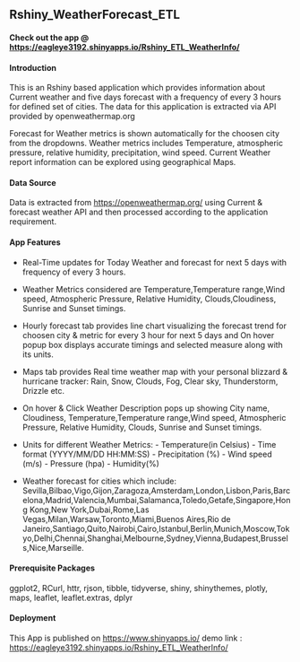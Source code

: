 ## Rshiny_WeatherForecast_ETL

#### Check out the app @ https://eagleye3192.shinyapps.io/Rshiny_ETL_WeatherInfo/

#### Introduction
   This is an Rshiny based application which provides information about Current weather and five days forecast with a frequency of every 3 hours for defined set of cities. The data for this application is extracted via API provided by openweathermap.org

Forecast for Weather metrics is shown automatically for the choosen city from the dropdowns. Weather metrics includes Temperature, atmospheric pressure, relative humidity, precipitation, wind speed. Current Weather report information can be explored using geographical Maps. 

#### Data Source
Data is extracted from https://openweathermap.org/ using Current & forecast weather API and then processed according to the application requirement.

#### App Features

- Real-Time updates for Today Weather and forecast for next 5 days with frequency of every 3 hours.

- Weather Metrics considered are Temperature,Temperature range,Wind speed, Atmospheric Pressure, Relative Humidity, Clouds,Cloudiness,  Sunrise and Sunset timings.

- Hourly forecast tab provides line chart visualizing the forecast trend for choosen city & metric for every 3 hour for next 5 days and On hover popup box displays accurate timings and selected measure along with its units.

- Maps tab provides Real time weather map with your personal blizzard & hurricane tracker: Rain, Snow, Clouds, Fog, Clear sky,
Thunderstorm, Drizzle etc.

- On hover & Click Weather Description pops up showing City name, Cloudiness, Temperature,Temperature range,Wind speed, Atmospheric Pressure, Relative Humidity, Clouds, Sunrise and Sunset timings.

- Units for different Weather Metrics:
      - Temperature(in Celsius)
      - Time format (YYYY/MM/DD HH:MM:SS)
      - Precipitation (%)
      - Wind speed (m/s)
      - Pressure (hpa)
      - Humidity(%)
   
   
- Weather forecast for cities which include: Sevilla,Bilbao,Vigo,Gijon,Zaragoza,Amsterdam,London,Lisbon,Paris,Barcelona,Madrid,Valencia,Mumbai,Salamanca,Toledo,Getafe,Singapore,Hong Kong,New York,Dubai,Rome,Las Vegas,Milan,Warsaw,Toronto,Miami,Buenos Aires,Rio de Janeiro,Santiago,Quito,Nairobi,Cairo,Istanbul,Berlin,Munich,Moscow,Tokyo,Delhi,Chennai,Shanghai,Melbourne,Sydney,Vienna,Budapest,Brussels,Nice,Marseille.

#### Prerequisite Packages
ggplot2, RCurl, httr, rjson, tibble, tidyverse, shiny, shinythemes, plotly, maps, leaflet, leaflet.extras, dplyr

#### Deployment
This App is published on https://www.shinyapps.io/ 
demo link : https://eagleye3192.shinyapps.io/Rshiny_ETL_WeatherInfo/
